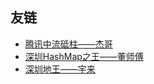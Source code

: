 ## 友链
- [腾讯中流砥柱——杰哥](https://blog.aquariuslt.com/)
- [深圳HashMap之王——董师傅](http://dongh.net)
- [深圳地王——宇来](https://yulaiz.com)
